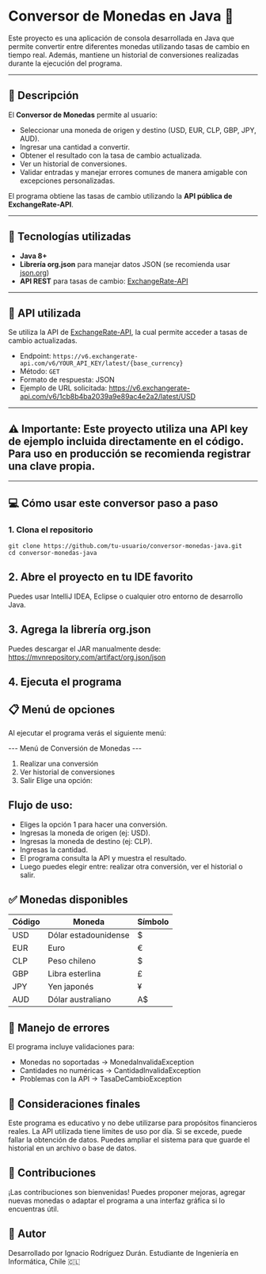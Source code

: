 # Conversor de Monedas en Java 💱

Este proyecto es una aplicación de consola desarrollada en Java que permite convertir entre diferentes monedas utilizando tasas de cambio en tiempo real. 
Además, mantiene un historial de conversiones realizadas durante la ejecución del programa.

---

## 🧠 Descripción

El **Conversor de Monedas** permite al usuario:

- Seleccionar una moneda de origen y destino (USD, EUR, CLP, GBP, JPY, AUD).
- Ingresar una cantidad a convertir.
- Obtener el resultado con la tasa de cambio actualizada.
- Ver un historial de conversiones.
- Validar entradas y manejar errores comunes de manera amigable con excepciones personalizadas.

El programa obtiene las tasas de cambio utilizando la **API pública de ExchangeRate-API**.

---

## 🔧 Tecnologías utilizadas

- **Java 8+**
- **Librería org.json** para manejar datos JSON (se recomienda usar [json.org](https://mvnrepository.com/artifact/org.json/json))
- **API REST** para tasas de cambio: [ExchangeRate-API](https://www.exchangerate-api.com)

---

## 🔑 API utilizada

Se utiliza la API de [ExchangeRate-API](https://www.exchangerate-api.com/), la cual permite acceder a tasas de cambio actualizadas.

- Endpoint: `https://v6.exchangerate-api.com/v6/YOUR_API_KEY/latest/{base_currency}`
- Método: `GET`
- Formato de respuesta: JSON
- Ejemplo de URL solicitada: https://v6.exchangerate-api.com/v6/1cb8b4ba2039a9e89ac4e2a2/latest/USD

--- 
⚠️ **Importante:** Este proyecto utiliza una API key de ejemplo incluida directamente en el código. Para uso en producción se recomienda registrar una clave propia.
---

---
## 💻 Cómo usar este conversor paso a paso

### 1. Clona el repositorio
```
git clone https://github.com/tu-usuario/conversor-monedas-java.git
cd conversor-monedas-java
```
## 2. Abre el proyecto en tu IDE favorito
Puedes usar IntelliJ IDEA, Eclipse o cualquier otro entorno de desarrollo Java.

## 3. Agrega la librería org.json
Puedes descargar el JAR manualmente desde:
https://mvnrepository.com/artifact/org.json/json

## 4. Ejecuta el programa

## 📋 Menú de opciones
Al ejecutar el programa verás el siguiente menú:

--- Menú de Conversión de Monedas ---
1. Realizar una conversión
2. Ver historial de conversiones
3. Salir
Elige una opción:

## Flujo de uso:

- Eliges la opción 1 para hacer una conversión.
- Ingresas la moneda de origen (ej: USD).
- Ingresas la moneda de destino (ej: CLP).
- Ingresas la cantidad.
- El programa consulta la API y muestra el resultado.
- Luego puedes elegir entre: realizar otra conversión, ver el historial o salir.

## ✅ Monedas disponibles

| Código | Moneda               | Símbolo |
| ------ | -------------------- | -------|
| USD    | Dólar estadounidense | $      |
| EUR    | Euro                 | €      |
| CLP    | Peso chileno         | $      |
| GBP    | Libra esterlina      | £      |
| JPY    | Yen japonés          | ¥      |
| AUD    | Dólar australiano    | A$     |

## 🧪 Manejo de errores
El programa incluye validaciones para:

- Monedas no soportadas → MonedaInvalidaException
- Cantidades no numéricas → CantidadInvalidaException
- Problemas con la API → TasaDeCambioException

## 📌 Consideraciones finales

Este programa es educativo y no debe utilizarse para propósitos financieros reales.
La API utilizada tiene límites de uso por día. Si se excede, puede fallar la obtención de datos.
Puedes ampliar el sistema para que guarde el historial en un archivo o base de datos.

## 🤝 Contribuciones
¡Las contribuciones son bienvenidas! Puedes proponer mejoras, agregar nuevas monedas o adaptar el programa a una interfaz gráfica si lo encuentras útil.


## 🧑 Autor
Desarrollado por Ignacio Rodríguez Durán.
Estudiante de Ingeniería en Informática, Chile 🇨🇱






